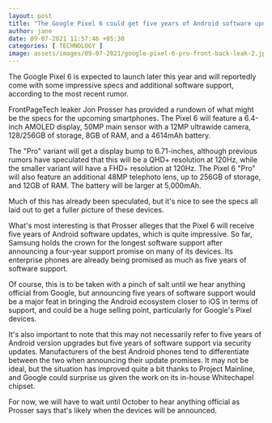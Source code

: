 ```yaml
---
layout: post
title: "The Google Pixel 6 could get five years of Android software updates"
author: jane 
date: 09-07-2021 11:57:46 +05:30 
categories: [ TECHNOLOGY ] 
image: assets/images/09-07-2021/google-pixel-6-pro-front-back-leak-2.jpg
---
```

The Google Pixel 6 is expected to launch later this year and will reportedly come with some impressive specs and additional software support, according to the most recent rumor.

FrontPageTech leaker Jon Prosser has provided a rundown of what might be the specs for the upcoming smartphones. The Pixel 6 will feature a 6.4-inch AMOLED display, 50MP main sensor with a 12MP ultrawide camera, 128/256GB of storage, 8GB of RAM, and a 4614mAh battery.

The "Pro" variant will get a display bump to 6.71-inches, although previous rumors have speculated that this will be a QHD+ resolution at 120Hz, while the smaller variant will have a FHD+ resolution at 120Hz. The Pixel 6 "Pro" will also feature an additional 48MP telephoto lens, up to 256GB of storage, and 12GB of RAM. The battery will be larger at 5,000mAh.

Much of this has already been speculated, but it's nice to see the specs all laid out to get a fuller picture of these devices.

What's most interesting is that Prosser alleges that the Pixel 6 will receive five years of Android software updates, which is quite impressive. So far, Samsung holds the crown for the longest software support after announcing a four-year support promise on many of its devices. Its enterprise phones are already being promised as much as five years of software support.

Of course, this is to be taken with a pinch of salt until we hear anything official from Google, but announcing five years of software support would be a major feat in bringing the Android ecosystem closer to iOS in terms of support, and could be a huge selling point, particularly for Google's Pixel devices.

It's also important to note that this may not necessarily refer to five years of Android version upgrades but five years of software support via security updates. Manufacturers of the best Android phones tend to differentiate between the two when announcing their update promises. It may not be ideal, but the situation has improved quite a bit thanks to Project Mainline, and Google could surprise us given the work on its in-house Whitechapel chipset.

For now, we will have to wait until October to hear anything official as Prosser says that's likely when the devices will be announced.